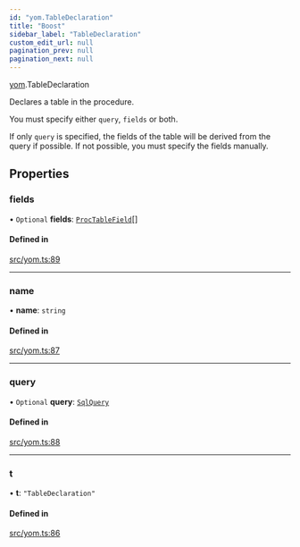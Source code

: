 ```yaml
---
id: "yom.TableDeclaration"
title: "Boost"
sidebar_label: "TableDeclaration"
custom_edit_url: null
pagination_prev: null
pagination_next: null
---
```


[yom](../namespaces/yom.md).TableDeclaration

Declares a table in the procedure.

You must specify either `query`, `fields` or both.

If only `query` is specified, the fields of the table will be derived from the query if possible.
If not possible, you must specify the fields manually.

## Properties

### fields

• `Optional` **fields**: [`ProcTableField`](yom.ProcTableField.md)[]

#### Defined in

[src/yom.ts:89](https://github.com/yolmio/boost/blob/b239488/src/yom.ts#L89)

___

### name

• **name**: `string`

#### Defined in

[src/yom.ts:87](https://github.com/yolmio/boost/blob/b239488/src/yom.ts#L87)

___

### query

• `Optional` **query**: [`SqlQuery`](../namespaces/yom.md#sqlquery)

#### Defined in

[src/yom.ts:88](https://github.com/yolmio/boost/blob/b239488/src/yom.ts#L88)

___

### t

• **t**: ``"TableDeclaration"``

#### Defined in

[src/yom.ts:86](https://github.com/yolmio/boost/blob/b239488/src/yom.ts#L86)
